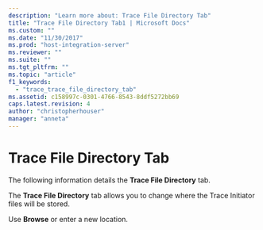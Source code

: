 ```yaml
---
description: "Learn more about: Trace File Directory Tab"
title: "Trace File Directory Tab1 | Microsoft Docs"
ms.custom: ""
ms.date: "11/30/2017"
ms.prod: "host-integration-server"
ms.reviewer: ""
ms.suite: ""
ms.tgt_pltfrm: ""
ms.topic: "article"
f1_keywords: 
  - "trace_trace_file_directory_tab"
ms.assetid: c158997c-0301-4766-8543-8ddf5272bb69
caps.latest.revision: 4
author: "christopherhouser"
manager: "anneta"
---
```

# Trace File Directory Tab
The following information details the **Trace File Directory** tab.  
  
 The **Trace File Directory** tab allows you to change where the Trace Initiator files will be stored.  
  
 Use **Browse** or enter a new location.
